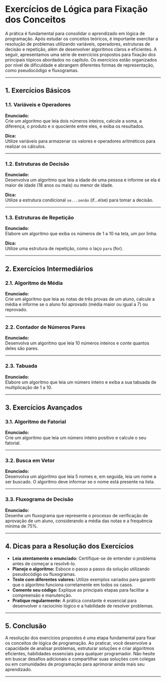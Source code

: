 
# Exercícios de Lógica para Fixação dos Conceitos

A prática é fundamental para consolidar o aprendizado em lógica de programação. Após estudar os conceitos teóricos, é importante exercitar a resolução de problemas utilizando variáveis, operadores, estruturas de decisão e repetição, além de desenvolver algoritmos claros e eficientes. A seguir, apresentamos uma série de exercícios propostos para fixação dos principais tópicos abordados no capítulo. Os exercícios estão organizados por nível de dificuldade e abrangem diferentes formas de representação, como pseudocódigo e fluxogramas.

---

## 1. Exercícios Básicos

### 1.1. Variáveis e Operadores

**Enunciado:**  
Crie um algoritmo que leia dois números inteiros, calcule a soma, a diferença, o produto e o quociente entre eles, e exiba os resultados.

**Dica:**  
Utilize variáveis para armazenar os valores e operadores aritméticos para realizar os cálculos.

---

### 1.2. Estruturas de Decisão

**Enunciado:**  
Desenvolva um algoritmo que leia a idade de uma pessoa e informe se ela é maior de idade (18 anos ou mais) ou menor de idade.

**Dica:**  
Utilize a estrutura condicional `se...senão` (if...else) para tomar a decisão.

---

### 1.3. Estruturas de Repetição

**Enunciado:**  
Elabore um algoritmo que exiba os números de 1 a 10 na tela, um por linha.

**Dica:**  
Utilize uma estrutura de repetição, como o laço `para` (for).

---

## 2. Exercícios Intermediários

### 2.1. Algoritmo de Média

**Enunciado:**  
Crie um algoritmo que leia as notas de três provas de um aluno, calcule a média e informe se o aluno foi aprovado (média maior ou igual a 7) ou reprovado.

---

### 2.2. Contador de Números Pares

**Enunciado:**  
Desenvolva um algoritmo que leia 10 números inteiros e conte quantos deles são pares.

---

### 2.3. Tabuada

**Enunciado:**  
Elabore um algoritmo que leia um número inteiro e exiba a sua tabuada de multiplicação de 1 a 10.

---

## 3. Exercícios Avançados

### 3.1. Algoritmo de Fatorial

**Enunciado:**  
Crie um algoritmo que leia um número inteiro positivo e calcule o seu fatorial.

---

### 3.2. Busca em Vetor

**Enunciado:**  
Desenvolva um algoritmo que leia 5 nomes e, em seguida, leia um nome a ser buscado. O algoritmo deve informar se o nome está presente na lista.

---

### 3.3. Fluxograma de Decisão

**Enunciado:**  
Desenhe um fluxograma que represente o processo de verificação de aprovação de um aluno, considerando a média das notas e a frequência mínima de 75%.

---

## 4. Dicas para a Resolução dos Exercícios

- **Leia atentamente o enunciado:** Certifique-se de entender o problema antes de começar a resolvê-lo.
- **Planeje o algoritmo:** Esboce o passo a passo da solução utilizando pseudocódigo ou fluxogramas.
- **Teste com diferentes valores:** Utilize exemplos variados para garantir que o algoritmo funciona corretamente em todos os casos.
- **Comente seu código:** Explique as principais etapas para facilitar a compreensão e manutenção.
- **Pratique regularmente:** A prática constante é essencial para desenvolver o raciocínio lógico e a habilidade de resolver problemas.

---

## 5. Conclusão

A resolução dos exercícios propostos é uma etapa fundamental para fixar os conceitos de lógica de programação. Ao praticar, você desenvolve a capacidade de analisar problemas, estruturar soluções e criar algoritmos eficientes, habilidades essenciais para qualquer programador. Não hesite em buscar desafios adicionais e compartilhar suas soluções com colegas ou em comunidades de programação para aprimorar ainda mais seu aprendizado.

---
```

